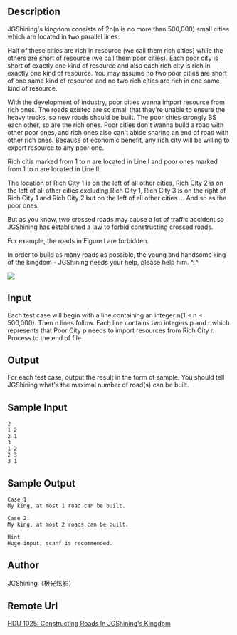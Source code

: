 ## Description
JGShining's kingdom consists of 2n(n is no more than 500,000) small cities which are located in two parallel lines.

Half of these cities are rich in resource (we call them rich cities) while the others are short of resource (we call them poor cities). Each poor city is short of exactly one kind of resource and also each rich city is rich in exactly one kind of resource. You may assume no two poor cities are short of one same kind of resource and no two rich cities are rich in one same kind of resource.

With the development of industry, poor cities wanna import resource from rich ones. The roads existed are so small that they're unable to ensure the heavy trucks, so new roads should be built. The poor cities strongly BS each other, so are the rich ones. Poor cities don't wanna build a road with other poor ones, and rich ones also can't abide sharing an end of road with other rich ones. Because of economic benefit, any rich city will be willing to export resource to any poor one.

Rich citis marked from 1 to n are located in Line I and poor ones marked from 1 to n are located in Line II.

The location of Rich City 1 is on the left of all other cities, Rich City 2 is on the left of all other cities excluding Rich City 1,  Rich City 3 is on the right of Rich City 1 and Rich City 2 but on the left of all other cities ... And so as the poor ones.

But as you know, two crossed roads may cause a lot of traffic accident so JGShining has established a law to forbid constructing crossed roads.

For example, the roads in Figure I are forbidden.

In order to build as many roads as possible, the young and handsome king of the kingdom - JGShining needs your help, please help him. ^_^

<img src="/data/images/1025-1.png">

## Input
Each test case will begin with a line containing an integer n(1 ≤ n ≤ 500,000). Then n lines follow. Each line contains two integers p and r which represents that Poor City p needs to import resources from Rich City r. Process to the end of file.

## Output
For each test case, output the result in the form of sample. You should tell JGShining what's the maximal number of road(s) can be built.

## Sample Input
    2
    1 2
    2 1
    3
    1 2
    2 3
    3 1

## Sample Output
    Case 1:
    My king, at most 1 road can be built.

    Case 2:
    My king, at most 2 roads can be built.

    Hint
    Huge input, scanf is recommended.

## Author
JGShining（极光炫影）

## Remote Url

[HDU 1025: Constructing Roads In JGShining's Kingdom](http://acm.hdu.edu.cn/showproblem.php?pid=1025)
